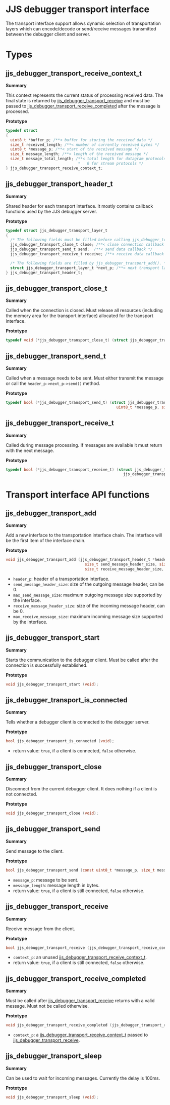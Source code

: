 # JJS debugger transport interface

The transport interface support allows dynamic selection of transportation
layers which can encode/decode or send/receive messages transmitted between
the debugger client and server.

# Types

## jjs_debugger_transport_receive_context_t

**Summary**

This context represents the current status of processing received data.
The final state is returned by
[jjs_debugger_transport_receive](#jjs_debugger_transport_receive)
and must be passed to
[jjs_debugger_transport_receive_completed](#jjs_debugger_transport_receive_completed)
after the message is processed.

**Prototype**

```c
typedef struct
{
  uint8_t *buffer_p; /**< buffer for storing the received data */
  size_t received_length; /**< number of currently received bytes */
  uint8_t *message_p; /**< start of the received message */
  size_t message_length; /**< length of the received message */
  size_t message_total_length; /**< total length for datagram protocols,
                                *   0 for stream protocols */
} jjs_debugger_transport_receive_context_t;
```

## jjs_debugger_transport_header_t

**Summary**

Shared header for each transport interface. It mostly contains callback functions
used by the JJS debugger server.

**Prototype**

```c
typedef struct jjs_debugger_transport_layer_t
{
  /* The following fields must be filled before calling jjs_debugger_transport_add(). */
  jjs_debugger_transport_close_t close; /**< close connection callback */
  jjs_debugger_transport_send_t send;  /**< send data callback */
  jjs_debugger_transport_receive_t receive; /**< receive data callback */

  /* The following fields are filled by jjs_debugger_transport_add(). */
  struct jjs_debugger_transport_layer_t *next_p; /**< next transport layer */
} jjs_debugger_transport_header_t;
```

## jjs_debugger_transport_close_t

**Summary**

Called when the connection is closed. Must release all resources (including the
memory area for the transport interface) allocated for the transport interface.

**Prototype**

```c
typedef void (*jjs_debugger_transport_close_t) (struct jjs_debugger_transport_interface_t *header_p);
```

## jjs_debugger_transport_send_t

**Summary**

Called when a message needs to be sent. Must either transmit the message or call
the `header_p->next_p->send()` method.

**Prototype**

```c
typedef bool (*jjs_debugger_transport_send_t) (struct jjs_debugger_transport_interface_t *header_p,
                                                 uint8_t *message_p, size_t message_length);
```

## jjs_debugger_transport_receive_t

**Summary**

Called during message processing. If messages are available it must return with
the next message.

**Prototype**

```c
typedef bool (*jjs_debugger_transport_receive_t) (struct jjs_debugger_transport_interface_t *header_p,
                                                    jjs_debugger_transport_receive_context_t *context_p);
```

# Transport interface API functions

## jjs_debugger_transport_add

**Summary**

Add a new interface to the transportation interface chain. The interface
will be the first item of the interface chain.

**Prototype**

```c
void jjs_debugger_transport_add (jjs_debugger_transport_header_t *header_p,
                                   size_t send_message_header_size, size_t max_send_message_size,
                                   size_t receive_message_header_size, size_t max_receive_message_size);
```

- `header_p`: header of a transportation interface.
- `send_message_header_size`: size of the outgoing message header, can be 0.
- `max_send_message_size`: maximum outgoing message size supported by the interface.
- `receive_message_header_size`: size of the incoming message header, can be 0.
- `max_receive_message_size`: maximum incoming message size supported by the interface.

## jjs_debugger_transport_start

**Summary**

Starts the communication to the debugger client. Must be called after the
connection is successfully established.

**Prototype**

```c
void jjs_debugger_transport_start (void);
```

## jjs_debugger_transport_is_connected

**Summary**

Tells whether a debugger client is connected to the debugger server.

**Prototype**

```c
bool jjs_debugger_transport_is_connected (void);
```

- return value: `true`, if a client is connected, `false` otherwise.

## jjs_debugger_transport_close

**Summary**

Disconnect from the current debugger client. It does nothing if a client is
not connected.

**Prototype**

```c
void jjs_debugger_transport_close (void);
```

## jjs_debugger_transport_send

**Summary**

Send message to the client.

**Prototype**

```c
bool jjs_debugger_transport_send (const uint8_t *message_p, size_t message_length);
```

- `message_p`: message to be sent.
- `message_length`: message length in bytes.
- return value: `true`, if a client is still connected, `false` otherwise.

## jjs_debugger_transport_receive

**Summary**

Receive message from the client.

**Prototype**

```c
bool jjs_debugger_transport_receive (jjs_debugger_transport_receive_context_t *context_p);
```

- `context_p`: an unused [jjs_debugger_transport_receive_context_t](#jjs_debugger_transport_receive_context_t).
- return value: `true`, if a client is still connected, `false` otherwise.

## jjs_debugger_transport_receive_completed

**Summary**

Must be called after [jjs_debugger_transport_receive](#jjs_debugger_transport_receive)
returns with a valid message. Must not be called otherwise.

**Prototype**

```c
void jjs_debugger_transport_receive_completed (jjs_debugger_transport_receive_context_t *context_p);
```

- `context_p`: a [jjs_debugger_transport_receive_context_t](#jjs_debugger_transport_receive_context_t)
               passed to [jjs_debugger_transport_receive](#jjs_debugger_transport_receive).

## jjs_debugger_transport_sleep

**Summary**

Can be used to wait for incoming messages. Currently the delay is 100ms.

**Prototype**

```c
void jjs_debugger_transport_sleep (void);
```
